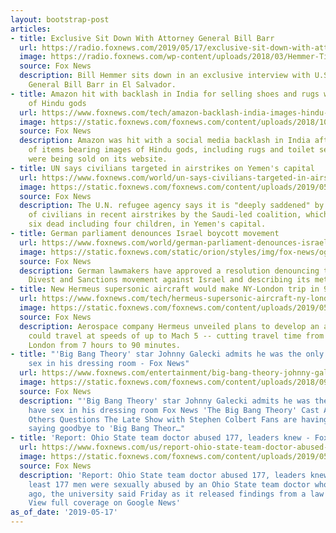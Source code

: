 ```yaml
---
layout: bootstrap-post
articles:
- title: Exclusive Sit Down With Attorney General Bill Barr
  url: https://radio.foxnews.com/2019/05/17/exclusive-sit-down-with-attorney-general-bill-barr/
  image: https://radio.foxnews.com/wp-content/uploads/2018/03/Hemmer-Time-Podcast-v2.png
  source: Fox News
  description: Bill Hemmer sits down in an exclusive interview with U.S. Attorney
    General Bill Barr in El Salvador.
- title: Amazon hit with backlash in India for selling shoes and rugs with images
    of Hindu gods
  url: https://www.foxnews.com/tech/amazon-backlash-india-images-hindu-gods
  image: https://static.foxnews.com/foxnews.com/content/uploads/2018/10/amazon-sign-RT.jpg
  source: Fox News
  description: Amazon was hit with a social media backlash in India after a range
    of items bearing images of Hindu gods, including rugs and toilet seat covers,
    were being sold on its website.
- title: UN says civilians targeted in airstrikes on Yemen's capital
  url: https://www.foxnews.com/world/un-says-civilians-targeted-in-airstrikes-on-yemens-capital
  image: https://static.foxnews.com/foxnews.com/content/uploads/2019/05/ContentBroker_contentid-3d725d5e49994a70adf21b6f78f43271.png
  source: Fox News
  description: The U.N. refugee agency says it is "deeply saddened" by the targeting
    of civilians in recent airstrikes by the Saudi-led coalition, which left at least
    six dead including four children, in Yemen's capital.
- title: German parliament denounces Israel boycott movement
  url: https://www.foxnews.com/world/german-parliament-denounces-israel-boycott-movement
  image: https://static.foxnews.com/static/orion/styles/img/fox-news/og/og-fox-news.png
  source: Fox News
  description: German lawmakers have approved a resolution denouncing the Boycott,
    Divest and Sanctions movement against Israel and describing its methods as anti-Semitic.
- title: New Hermeus supersonic aircraft would make NY-London trip in 90 minutes
  url: https://www.foxnews.com/tech/hermeus-supersonic-aircraft-ny-london-90-minutes
  image: https://static.foxnews.com/foxnews.com/content/uploads/2019/05/hermeus-illustration.jpg
  source: Fox News
  description: Aerospace company Hermeus unveiled plans to develop an aircraft that
    could travel at speeds of up to Mach 5 -- cutting travel time from New York to
    London from 7 hours to 90 minutes.
- title: "'Big Bang Theory' star Johnny Galecki admits he was the only one to have
    sex in his dressing room - Fox News"
  url: https://www.foxnews.com/entertainment/big-bang-theory-johnny-galecki-sex-dressing-room
  image: https://static.foxnews.com/foxnews.com/content/uploads/2018/09/johnny-galecki-cbs-big-bang.jpg
  source: Fox News
  description: "'Big Bang Theory' star Johnny Galecki admits he was the only one to
    have sex in his dressing room Fox News 'The Big Bang Theory' Cast Answer Each
    Others Questions The Late Show with Stephen Colbert Fans are having a hard time
    saying goodbye to 'Big Bang Theor…"
- title: 'Report: Ohio State team doctor abused 177, leaders knew - Fox News'
  url: https://www.foxnews.com/us/report-ohio-state-team-doctor-abused-177-leaders-knew
  image: https://static.foxnews.com/foxnews.com/content/uploads/2019/05/ContentBroker_contentid-79b336ccb0074758995fc30ee15417e4.jpeg
  source: Fox News
  description: 'Report: Ohio State team doctor abused 177, leaders knew Fox News At
    least 177 men were sexually abused by an Ohio State team doctor who died years
    ago, the university said Friday as it released findings from a law firm that...
    View full coverage on Google News'
as_of_date: '2019-05-17'
---
```


